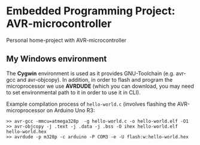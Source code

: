 # Embedded Programming Project: AVR-microcontroller
Personal home-project with AVR-microcontroller

## My Windows environment
The **Cygwin** environment is used as it provides GNU-Toolchain (e.g. avr-gcc and avr-objcopy). In addition, in order to flash and program the microprocessor we use **AVRDUDE** (which you can download, you may need to set environmental path to it in order to use it in CLI).

Example compilation process of `hello-world.c` (involves flashing the AVR-microprocessor on Arduino Uno R3:
```
>> avr-gcc -mmcu=atmega328p  -g hello-world.c -o hello-world.elf -O1
>> avr-objcopy -j .text -j .data -j .bss -O ihex hello-world.elf hello-world.hex
>> avrdude -p m328p -c arduino -P COM3 -e -U flash:w:hello-world.hex
```
